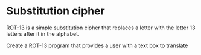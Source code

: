 # Substitution cipher

[ROT-13](https://en.wikipedia.org/wiki/ROT13) is a simple substitution cipher that replaces a letter with the letter 13 letters after it in the alphabet.

Create a ROT-13 program that provides a user with a text box to translate 
